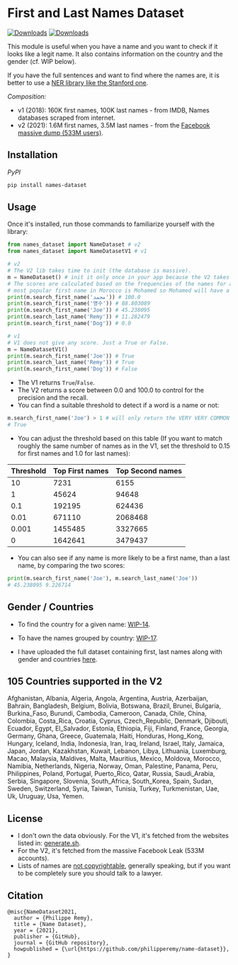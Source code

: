 # First and Last Names Dataset

[![Downloads](https://pepy.tech/badge/names-dataset)](https://pepy.tech/project/names-dataset)
[![Downloads](https://pepy.tech/badge/names-dataset/month)](https://pepy.tech/project/names-dataset/month)

This module is useful when you have a name and you want to check if it looks like a legit name. It also contains information on the country and the gender (cf. WIP below).

If you have the full sentences and want to find where the names are, it is better to use a [NER library like the Stanford one](https://nlp.stanford.edu/software/CRF-NER.html).

*Composition:*

- v1 (2018): 160K first names, 100K last names - from IMDB, Names databases scraped from internet.
- v2 (2021): 1.6M first names, 3.5M last names - from the [Facebook massive dump (533M users)](https://www.theguardian.com/technology/2021/apr/03/500-million-facebook-users-website-hackers).


## Installation

*PyPI*
```bash
pip install names-dataset
```

## Usage

Once it's installed, run those commands to familiarize yourself with the library:

```python
from names_dataset import NameDataset # v2
from names_dataset import NameDatasetV1 # v1

# v2
# The V2 lib takes time to init (the database is massive).
m = NameDataset() # init it only once in your app because the V2 takes much more time to init than the V1.
# The scores are calculated based on the frequencies of the names for a given country. For example, the 
# most popular first name in Morocco is Mohamed so Mohamed will have a score of 100.
print(m.search_first_name('محمد')) # 100.0
print(m.search_first_name('영수')) # 88.803089
print(m.search_first_name('Joe')) # 45.238095
print(m.search_last_name('Remy')) # 11.282479
print(m.search_first_name('Dog')) # 0.0

# v1
# V1 does not give any score. Just a True or False.
m = NameDatasetV1()
print(m.search_first_name('Joe')) # True
print(m.search_last_name('Remy')) # True
print(m.search_first_name('Dog')) # False
```

- The V1 returns `True`/`False`.
- The V2 returns a score between 0.0 and 100.0 to control for the precision and the recall.
- You can find a suitable threshold to detect if a word is a name or not:
```python
m.search_first_name('Joe') > 1 # will only return the VERY VERY COMMON names like "Joe" or "Anna".
# True
```
- You can adjust the threshold based on this table (If you want to match roughly the same number of names as in the V1, set the threshold to 0.15 for first names and 1.0 for last names):

| Threshold | Top First names | Top Second names |
|-----------|-----------------|------------------|
| 10        | 7231            | 6155             |
| 1         | 45624           | 94648            |
| 0.1       | 192195          | 624436           |
| 0.01      | 671110          | 2068468          |
| 0.001     | 1455485         | 3327665          |
| 0         | 1642641         | 3479437          |

- You can also see if any name is more likely to be a first name, than a last name, by comparing the two scores:

```python
print(m.search_first_name('Joe'), m.search_last_name('Joe'))
# 45.238095 9.226714
```

## Gender / Countries

- To find the country for a given name: [WIP-14](https://github.com/philipperemy/name-dataset/issues/14).

- To have the names grouped by country: [WIP-17](https://github.com/philipperemy/name-dataset/issues/17).

- I have uploaded the full dataset containing first, last names along with gender and countries [here](https://drive.google.com/file/d/1wRQfw5EYpzulvRfHCGIUWB2am5JUYVGk/view?usp=sharing).

## 105 Countries supported in the V2

Afghanistan, Albania, Algeria, Angola, Argentina, Austria, Azerbaijan, Bahrain, Bangladesh, Belgium, Bolivia, Botswana, Brazil, Brunei, Bulgaria, Burkina_Faso, Burundi, Cambodia, Cameroon, Canada, Chile, China, Colombia, Costa_Rica, Croatia, Cyprus, Czech_Republic, Denmark, Djibouti, Ecuador, Egypt, El_Salvador, Estonia, Ethiopia, Fiji, Finland, France, Georgia, Germany, Ghana, Greece, Guatemala, Haiti, Honduras, Hong_Kong, Hungary, Iceland, India, Indonesia, Iran, Iraq, Ireland, Israel, Italy, Jamaica, Japan, Jordan, Kazakhstan, Kuwait, Lebanon, Libya, Lithuania, Luxemburg, Macao, Malaysia, Maldives, Malta, Mauritius, Mexico, Moldova, Morocco, Namibia, Netherlands, Nigeria, Norway, Oman, Palestine, Panama, Peru, Philippines, Poland, Portugal, Puerto_Rico, Qatar, Russia, Saudi_Arabia, Serbia, Singapore, Slovenia, South_Africa, South_Korea, Spain, Sudan, Sweden, Switzerland, Syria, Taiwan, Tunisia, Turkey, Turkmenistan, Uae, Uk, Uruguay, Usa, Yemen.

## License

- I don't own the data obviously. For the V1, it's fetched from the websites listed in: [generate.sh](https://github.com/philipperemy/name-dataset/blob/master/generation/generate.sh).
- For the V2, it's fetched from the massive Facebook Leak (533M accounts).
- Lists of names are [not copyrightable](https://www.justia.com/intellectual-property/copyright/lists-directories-and-databases/), generally speaking, but if you want to be completely sure you should talk to a lawyer.

## Citation

```
@misc{NameDataset2021,
  author = {Philippe Remy},
  title = {Name Dataset},
  year = {2021},
  publisher = {GitHub},
  journal = {GitHub repository},
  howpublished = {\url{https://github.com/philipperemy/name-dataset}},
}
```
